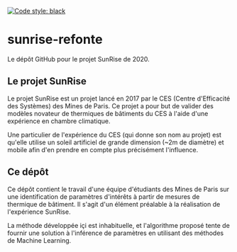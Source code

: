 [![Code style: black](https://img.shields.io/badge/code%20style-black-000000.svg)](https://github.com/psf/black)
# sunrise-refonte
Le dépôt GitHub pour le projet SunRise de 2020.

## Le projet SunRise
Le projet SunRise est un projet lancé en 2017 par le CES (Centre d'Efficacité des Systèmes) des Mines de Paris. Ce projet a pour but de valider des modèles novateur de thermiques de bâtiments du CES à l'aide d'une expérience en chambre climatique.

Une particulier de l'expérience du CES (qui donne son nom au projet) est qu'elle utilise un soleil artificiel de grande dimension (~2m de diamètre) et mobile afin d'en prendre en compte plus précisément l'influence.

## Ce dépôt
Ce dépôt contient le travail d'une équipe d'étudiants des Mines de Paris sur une identification de paramètres d'intérêts à partir de mesures de thermique de bâtiment. Il s'agit d'un élément préalable à la réalisation de l'expérience SunRise.

La méthode développée içi est inhabituelle, et l'algorithme proposé tente de fournir une solution à l'inférence de paramètres en utilisant des méthodes de Machine Learning.
